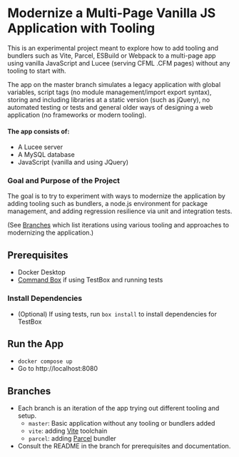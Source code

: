 # Modernize a Multi-Page Vanilla JS Application with Tooling

This is an experimental project meant to explore how to add tooling and bundlers such as Vite, Parcel, ESBuild or Webpack to a multi-page app using vanilla JavaScript and Lucee (serving CFML .CFM pages) without any tooling to start with.

The app on the master branch simulates a legacy application with global variables, script tags (no module management/import export syntax), storing and including libraries at a static version (such as jQuery), no automated testing or tests and general older ways of designing a web application (no frameworks or modern tooling).

#### The app consists of:

- A Lucee server
- A MySQL database
- JavaScript (vanilla and using JQuery)

### Goal and Purpose of the Project

The goal is to try to experiment with ways to modernize the application by adding tooling such as bundlers, a node.js environment for package management, and adding regression resilience via unit and integration tests.

(See [Branches](#branches) which list iterations using various tooling and approaches to modernizing the application.)

## Prerequisites

- Docker Desktop
- [Command Box](https://www.ortussolutions.com/products/commandbox) if using TestBox and running tests

### Install Dependencies

- (Optional) If using tests, run `box install` to install dependencies for TestBox

## Run the App

- `docker compose up`
- Go to http://localhost:8080

## Branches

- Each branch is an iteration of the app trying out different tooling and setup.
  - `master`: Basic application without any tooling or bundlers added
  - `vite`: adding [Vite](https://vitejs.dev/) toolchain
  - `parcel`: adding [Parcel](https://parceljs.org/) bundler
- Consult the README in the branch for prerequisites and documentation.
